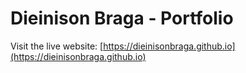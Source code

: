 # Dieinison Braga - Portfolio

Visit the live website: [https://dieinisonbraga.github.io](https://dieinisonbraga.github.io)